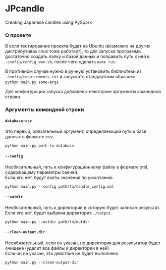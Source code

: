 # JPcandle
Creating Japanese candles using PySpark

### О проекте 

В если тестирование проекта будет на Ubuntu (возможно на других дистрибутивах linux тоже работает), 
то для запуска программы достаточно создать папку и базой данных и поправить путь к ней в `.config/config_env.sh`, 
после чего сделать `make run`.

В противном случае нужно в ручную установить библиотеки из `.config/requirements.txt`
и запускать стандартным образом:  
`python main.py some-args`.

Для конфигурации запуска добавлены некоторые аргументы командной строки.

### Аргументы командной строки 

#### `database-csv`

Это первый, обязательный аргумент, определяеющий путь к базе данных в формате csv. 
```
python main.py path-to-database
```

#### `--config`

Необязательный, путь к конфигурационному файлу в формате xml, содержащему параметры свечей.  
Если его нет, будут взяты значения по умолчанию.
```
python main.py --config path/to/candle_config.xml
```

#### `--outdir`

Необязательный, путь к директории в которую будет записан результат.  
Если его нет, будет выбряна директория `./output`.
```
python main.py --outdir path/to/outdir
```

#### `--clean-output-dir`

Неоябязательный, если он указан, но директория для результатов будет очищена (удалит все файлы и директории в ней)  
Если он не указан, это действие не будет выполнено
```
python main.py --clean-output-dir
```

